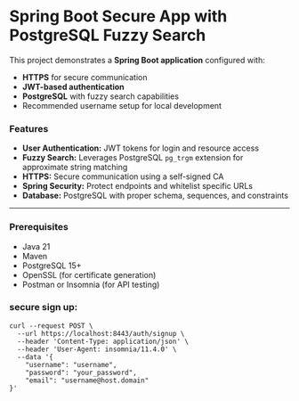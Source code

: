 # Spring Boot Secure App with PostgreSQL Fuzzy Search

This project demonstrates a **Spring Boot application** configured with:

- **HTTPS** for secure communication
- **JWT-based authentication**
- **PostgreSQL** with fuzzy search capabilities
- Recommended username setup for local development

### Features

- **User Authentication:** JWT tokens for login and resource access
- **Fuzzy Search:** Leverages PostgreSQL `pg_trgm` extension for approximate string matching
- **HTTPS:** Secure communication using a self-signed CA
- **Spring Security:** Protect endpoints and whitelist specific URLs
- **Database:** PostgreSQL with proper schema, sequences, and constraints

---

### Prerequisites

- Java 21
- Maven
- PostgreSQL 15+
- OpenSSL (for certificate generation)
- Postman or Insomnia (for API testing)

### secure sign up:

```
curl --request POST \
  --url https://localhost:8443/auth/signup \
  --header 'Content-Type: application/json' \
  --header 'User-Agent: insomnia/11.4.0' \
  --data '{
	"username": "username",
	"password": "your_password",
	"email": "username@host.domain"
}'
```